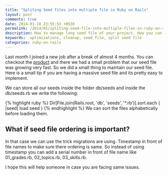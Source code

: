 ```yaml
---
title: "Spliting Seed files into multiple file in Ruby on Rails"
layout: post
comments: true
date: 2014-01-18 23:55:53 +0530
permalink: /2014/01/spliting-seed-file-into-multiple-files-in-ruby-on-rails/
description: How to manage long seed file of your project. How you can split them into multiple files
keywords:  optimizations, cleanup, seed file, split seed file
categories: ruby-on-rails
---
```




Last month I joined a new job after a break of almost 4 months. You can checkout the [product](http://www.splashmath.com?utm_source=codebeerstartups) and there we had a small problem that our seed file was growing very fast. So we did a small thing to maintain our seed file. Here is a small tip if you are having a massive seed file and its pretty easy to implement.

<!--more-->

We can store all our seeds inside the folder db/seeds and inside the db/seeds.rb we write the following:

{% highlight ruby %}
    Dir[File.join(Rails.root, 'db', 'seeds', '*.rb')].sort.each { |seed| load seed }
{% endhighlight %}
We can sort the files alphabetically before loading them.


## What if seed file ordering is important?

In that case we can use the trick migrations are using. Timestamp in front of file names to make sure there ordering is same. So instead of using timestamp you can add a serial number in front of file name like 01_grades.rb, 02_topics.rb, 03_skills.rb.


I hope this will help someone in case you are facing same issues.
